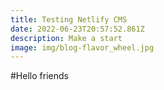 ```yaml
---
title: Testing Netlify CMS
date: 2022-06-23T20:57:52.861Z
description: Make a start
image: img/blog-flavor_wheel.jpg
---
```

#Hello friends